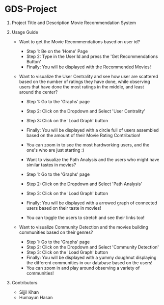 # GDS-Project

1. Project Title and Description
   Movie Recommendation System

3. Usage Guide
   - Want to get the Movie Recommendations based on user id?
     - Step 1: Be on the 'Home' Page
     - Step 2: Type in the User Id and press the 'Get Recommendations Button'
     - Finally: You will be displayed with the Recommended Movies!

   - Want to visualize the User Centrality and see how user are scattered based on the number of ratings they have done, while observing users that have done the most ratings in the middle, and least around the center?
     - Step 1: Go to the 'Graphs' page
     - Step 2: Click on the Dropdown and Select 'User Centrality'
     - Step 3: Click on the 'Load Graph' button
     - Finally: You will be displayed with a circle full of users assembled based on the amount of their Movie Rating Contribution!
     - You can zoom in to see the most hardworking users, and the one's who are just starting :)

     - Want to visualize the Path Analysis and the users who might have similar tastes in movies?
     - Step 1: Go to the 'Graphs' page
     - Step 2: Click on the Dropdown and Select 'Path Analysis'
     - Step 3: Click on the 'Load Graph' button
     - Finally: You will be displayed with a arrowed graph of connected users based on their taste in movies!
     - You can toggle the users to stretch and see their links too!

   - Want to visualize Community Detection and the movies building communities based on their genres?
     - Step 1: Go to the 'Graphs' page
     - Step 2: Click on the Dropdown and Select 'Community Detection'
     - Step 3: Click on the 'Load Graph' button
     - Finally: You will be displayed with a yummy doughnut displaying the different communities in our database based on the users!
     - You can zoom in and play around observing a variety of communities!


5. Contributors
   - Sijjil Khan
   - Humayun Hasan
